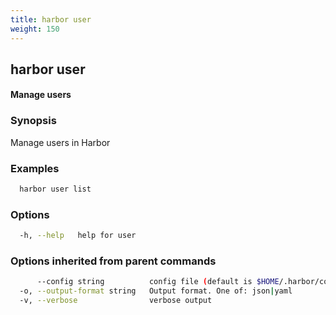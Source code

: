 ```yaml
---
title: harbor user
weight: 150
---
```

## harbor user

#### Manage users

### Synopsis

Manage users in Harbor

### Examples

```sh
  harbor user list
```

### Options

```sh
  -h, --help   help for user
```

### Options inherited from parent commands

```sh
      --config string          config file (default is $HOME/.harbor/config.yaml) (default "/home/user/.harbor/config.yaml")
  -o, --output-format string   Output format. One of: json|yaml
  -v, --verbose                verbose output
```

